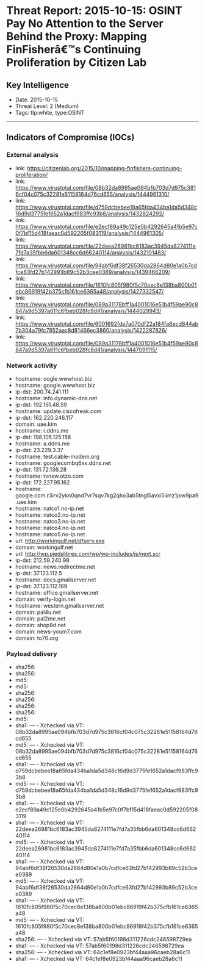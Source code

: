 # Threat Report: 2015-10-15: OSINT Pay No Attention to the Server Behind the Proxy: Mapping FinFisherâ€™s Continuing Proliferation by Citizen Lab


## Key Intelligence
* Date: 2015-10-15
* Threat Level: 2 (Medium)
* Tags: tlp:white, type:OSINT

---

## Indicators of Compromise (IOCs)
### External analysis
* link: https://citizenlab.org/2015/10/mapping-finfishers-continuing-proliferation/
* link: https://www.virustotal.com/file/08b32da8995ae094bfb703d7d975c3816cf04c075c32281e51158164d76cd655/analysis/1444961310/
* link: https://www.virustotal.com/file/d759dcbebee18a65fda434ba1da5d348c16d9d3775fe1652a1dacf983ffc93b8/analysis/1432824292/
* link: https://www.virustotal.com/file/e2ecf89a49c125e0b4292645a41b5e97c0f7bf15d418faeac0d592205f083119/analysis/1444961305/
* link: https://www.virustotal.com/file/22deea26981bc6183ac3945da8274111e7fd7a35fbb6da601348cc6d66240114/analysis/1432101483/
* link: https://www.virustotal.com/file/94abf6df38f26530da2864d80e1a0b7cdfce63fd27b142993b89c52b3cee0389/analysis/1439466209/
* link: https://www.virustotal.com/file/1610fc805f980f5c70cec8e138ba800b01ebc86919f42b375cfb161ce6365a48/analysis/1427332547/
* link: https://www.virustotal.com/file/089a31178bff1a4001016e51b4f59ae90c8847a9d5397a611c6fbeb028fc8d41/analysis/1444029943/
* link: https://www.virustotal.com/file/6001692fde7a070df22a184fa8ecd844ab7b304a79fc7852aac8d81466ec3860/analysis/1422287826/
* link: https://www.virustotal.com/file/089a31178bff1a4001016e51b4f59ae90c8847a9d5397a611c6fbeb028fc8d41/analysis/1447091115/

### Network activity
* hostname: oogle.wwwhost.biz
* hostname: google.wwwhost.biz
* ip-dst: 200.74.241.111
* hostname: info.dynamic-dns.net
* ip-dst: 192.161.48.59
* hostname: update.ciscofreak.com
* ip-dst: 162.220.246.117
* domain: uae.kim
* hostname: r.ddns.me
* ip-dst: 198.105.125.158
* hostname: a.ddns.me
* ip-dst: 23.229.3.37
* hostname: test.cable-modem.org
* hostname: googlecombq6xx.ddns.net
* ip-dst: 131.72.136.28
* hostname: tvnew.otzo.com
* ip-dst: 172.227.95.162
* hostname: google.com.r3irv2ykn0qnd7vr7sqv7kg2qho3ab5tngl5avxi5iimz1jxw9pa9.uae.kim
* hostname: natco1.no-ip.net
* hostname: natco2.no-ip.net
* hostname: natco3.no-ip.net
* hostname: natco4.no-ip.net
* hostname: natco5.no-ip.net
* url: http://workingulf.net/dfserv.exe
* domain: workingulf.net
* url: http://wp.piedslibres.com/wp/wp-includes/js/next.scr
* ip-dst: 212.59.240.98
* hostname: news.redirectme.net
* ip-dst: 37.123.112.5
* hostname: docs.gmailserver.net
* ip-dst: 37.123.112.169
* hostname: office.gmailserver.net
* domain: verify-login.net
* hostname: western.gmailserver.net
* domain: pal4u.net
* domain: pal2me.net
* domain: shop8d.net
* domain: news-youm7.com
* domain: to70.org

### Payload delivery
* sha256: <sha256>
* sha256: <sha256>
* md5: <md5>
* md5: <md5>
* sha256: <sha256>
* sha256: <sha256>
* sha256: <sha256>
* sha256: <sha256>
* md5: <md5>
* sha1: <sha1> — - Xchecked via VT: 08b32da8995ae094bfb703d7d975c3816cf04c075c32281e51158164d76cd655
* md5: <md5> — - Xchecked via VT: 08b32da8995ae094bfb703d7d975c3816cf04c075c32281e51158164d76cd655
* sha1: <sha1> — - Xchecked via VT: d759dcbebee18a65fda434ba1da5d348c16d9d3775fe1652a1dacf983ffc93b8
* md5: <md5> — - Xchecked via VT: d759dcbebee18a65fda434ba1da5d348c16d9d3775fe1652a1dacf983ffc93b8
* sha1: <sha1> — - Xchecked via VT: e2ecf89a49c125e0b4292645a41b5e97c0f7bf15d418faeac0d592205f083119
* sha1: <sha1> — - Xchecked via VT: 22deea26981bc6183ac3945da8274111e7fd7a35fbb6da601348cc6d66240114
* md5: <md5> — - Xchecked via VT: 22deea26981bc6183ac3945da8274111e7fd7a35fbb6da601348cc6d66240114
* sha1: <sha1> — - Xchecked via VT: 94abf6df38f26530da2864d80e1a0b7cdfce63fd27b142993b89c52b3cee0389
* md5: <md5> — - Xchecked via VT: 94abf6df38f26530da2864d80e1a0b7cdfce63fd27b142993b89c52b3cee0389
* sha1: <sha1> — - Xchecked via VT: 1610fc805f980f5c70cec8e138ba800b01ebc86919f42b375cfb161ce6365a48
* md5: <md5> — - Xchecked via VT: 1610fc805f980f5c70cec8e138ba800b01ebc86919f42b375cfb161ce6365a48
* sha256: <sha256> — - Xchecked via VT: 57ab5f60198d311226cdc246598729ea
* sha1: <sha1> — - Xchecked via VT: 57ab5f60198d311226cdc246598729ea
* sha256: <sha256> — - Xchecked via VT: 64c1ef8e0923bf44aaa96caeb28a6c11
* sha1: <sha1> — - Xchecked via VT: 64c1ef8e0923bf44aaa96caeb28a6c11
